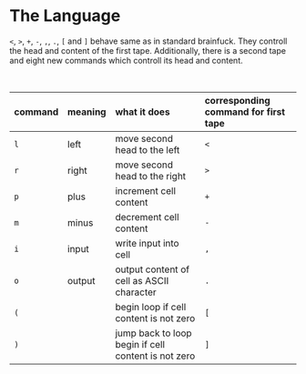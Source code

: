 # The Language
`<`, `>`, `+`, `-`, `,`, `.`, `[` and `]` behave same as in standard brainfuck. They controll the head and content of the first tape.
Additionally, there is a second tape and eight new commands which controll its head and content.

<br>

command | meaning  | what it does                                         | corresponding command for first tape
:-------|:---------|:-----------------------------------------------------|:--------------------------------------
`l`     | left     | move second head to the left                         | `<`
`r`     | right    | move second head to the right                        | `>`
`p`     | plus     | increment cell content                               | `+`
`m`     | minus    | decrement cell content                               | `-`
`i`     | input    | write input into cell                                | `,`
`o`     | output   | output content of cell as ASCII character            | `.`
`(`     |          | begin loop if cell content is not zero               | `[`
`)`     |          | jump back to loop begin if cell content is not zero  | `]`